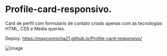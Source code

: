 # Profile-card-responsivo.

Card de perfil com formulario de contato criado apenas com as tecnologias HTML, CSS e Media queries.

Deploy: https://mayconrocha21.github.io/Profile-card-responsivo/


![image](https://user-images.githubusercontent.com/115021378/220431846-1418d8ab-0c71-46c7-94b9-4b8e60a5ce23.png)
